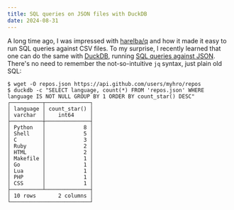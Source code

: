 ```yaml
---
title: SQL queries on JSON files with DuckDB
date: 2024-08-31
---
```


A long time ago, I was impressed with [harelba/q][q] and how it made it easy to run SQL queries against CSV files. To my surprise, I recently learned that one can do the same with [DuckDB][duckdb], running [SQL queries against JSON][duckdb-json]. There's no need to remember the not-so-intuitive `jq` syntax, just plain old SQL:

```
$ wget -O repos.json https://api.github.com/users/myhro/repos
$ duckdb -c "SELECT language, count(*) FROM 'repos.json' WHERE language IS NOT NULL GROUP BY 1 ORDER BY count_star() DESC"
┌──────────┬──────────────┐
│ language │ count_star() │
│ varchar  │    int64     │
├──────────┼──────────────┤
│ Python   │            8 │
│ Shell    │            5 │
│ C        │            3 │
│ Ruby     │            2 │
│ HTML     │            2 │
│ Makefile │            1 │
│ Go       │            1 │
│ Lua      │            1 │
│ PHP      │            1 │
│ CSS      │            1 │
├──────────┴──────────────┤
│ 10 rows       2 columns │
└─────────────────────────┘
```

[duckdb-json]: https://www.pgrs.net/2024/03/21/duckdb-as-the-new-jq/
[duckdb]: https://duckdb.org/
[q]: https://harelba.github.io/q/
